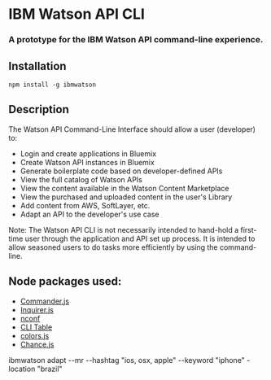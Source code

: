 # IBM Watson API CLI
### A prototype for the IBM Watson API command-line experience.

## Installation
`npm install -g ibmwatson`

## Description
The Watson API Command-Line Interface should allow a user (developer) to:

* Login and create applications in Bluemix
* Create Watson API instances in Bluemix
* Generate boilerplate code based on developer-defined APIs
* View the full catalog of Watson APIs
* View the content available in the Watson Content Marketplace
* View the purchased and uploaded content in the user's Library
* Add content from AWS, SoftLayer, etc.
* Adapt an API to the developer's use case

Note:
The Watson API CLI is not necessarily intended to hand-hold a first-time user through the application and API set up process. It is intended to allow seasoned users to do tasks more efficiently by using the command-line.

## Node packages used:
* [Commander.js](https://github.com/visionmedia/commander.js/)
* [Inquirer.js](https://github.com/SBoudrias/Inquirer.js/)
* [nconf](https://github.com/flatiron/nconf)
* [CLI Table](https://github.com/Automattic/cli-table)
* [colors.js](https://github.com/marak/colors.js)
* [Chance.js](https://github.com/victorquinn/chancejs)

ibmwatson adapt --mr --hashtag "ios, osx, apple" --keyword "iphone" -location "brazil"